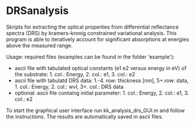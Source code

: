 # DRSanalysis
Skripts for extracting the optical properties from differential reflectance spectra (DRS) by kramers-kronig constrained variational analysis. This program is able to
 iteratively account for significant absorptions at energies above the measured range.

Usage:
required files (examples can be found in the folder 'example'):
- ascii file with tabulated optical constants (e1 e2 versus energy in eV) of the substrate: 1. col.: Energy, 2. col.: e1, 3. col.: e2 
- ascii file with tabulatd DRS data: 1.-4. row: thickness [nm], 5+.row: data, 1. col.: Energy, 2. col.: wvl, 3+. col.: DRS data
- optional: ascii file containg initial parameter: 1. col.: Energy, 2. col.: e1, 3. col.: e2 

To start the graphical user interface run kk_analysis_drs_GUI.m and follow the instructions. The results are automatically saved in ascii files.
